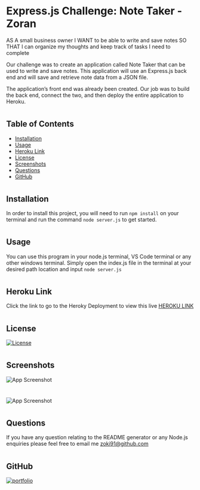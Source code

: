 
# Express.js Challenge: Note Taker - Zoran
AS A small business owner
I WANT to be able to write and save notes
SO THAT I can organize my thoughts and keep track of tasks I need to complete

Our challenge was to create an application called Note Taker that can be used to write and save notes. This application will use an Express.js back end and will save and retrieve note data from a JSON file.

The application’s front end was already been created. Our job was to build the back end, connect the two, and then deploy the entire application to Heroku.
 #


## Table of Contents
- [Installation](#installation)
- [Usage](#usage)
- [Heroku Link](#heroku-link)
- [License](#license)
- [Screenshots](#screenshots)
- [Questions](#questions)
- [GitHub](#github)

#
## Installation
In order to install this project, you will need to run `npm install` on your terminal and run the command `node server.js` to get started.
#
## Usage
You can use this program in your node.js terminal, VS Code terminal or any other windows terminal. Simply open the index.js file in the terminal at your desired path location and input `node server.js`
#
## Heroku Link
Click the link to go to the Heroky Deployment to view this live [HEROKU LINK](https://note-taker-zoran.herokuapp.com/)
#
## License
[![License](https://img.shields.io/apm/l/vim-mode)](https://choosealicense.com/licenses/mit/)
#
## Screenshots

![App Screenshot](https://i.ibb.co/p2CTgfh/Screenshot-1.png)
#
![App Screenshot](https://i.ibb.co/x5pm52N/Screenshot-2.png)

#

## Questions
If you have any question relating to the README generator or any Node.js enquiries please feel free to email me zoki91@github.com
#
## GitHub
[![portfolio](https://img.shields.io/badge/my_portfolio-000?style=for-the-badge&logo=ko-fi&logoColor=white)](https://github.com/Zoki91)
#
